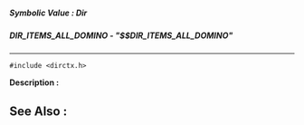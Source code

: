 ##### Symbolic Value : Dir
##### DIR_ITEMS_ALL_DOMINO - "$$DIR_ITEMS_ALL_DOMINO"
---
```
#include <dirctx.h>
```
**Description :**



**See Also :**
---
